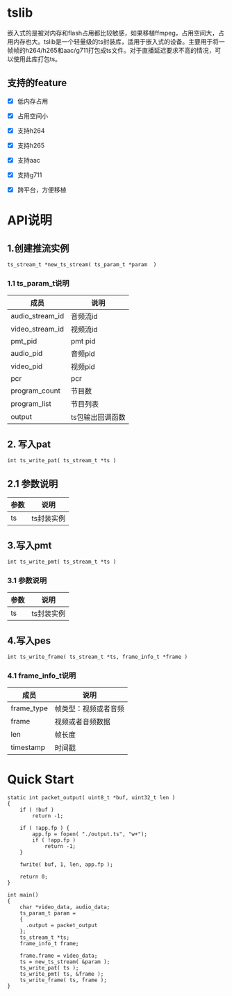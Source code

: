 # tslib
嵌入式的是被对内存和flash占用都比较敏感，如果移植ffmpeg，占用空间大，占用内存也大。tslib是一个轻量级的ts封装库，适用于嵌入式的设备。主要用于将一帧帧的h264/h265和aac/g711打包成ts文件。对于直播延迟要求不高的情况，可以使用此库打包ts。
## 支持的feature
- [x] 低内存占用
- [x] 占用空间小
- [x] 支持h264
- [x] 支持h265
- [x] 支持aac
- [x] 支持g711
- [x] 跨平台，方便移植


# API说明
## 1.创建推流实例
```
ts_stream_t *new_ts_stream( ts_param_t *param  )
```
### 1.1 ts_param_t说明

成员 | 说明 
---|---
audio_stream_id | 音频流id 
video_stream_id | 视频流id
pmt_pid | pmt pid 
audio_pid | 音频pid
video_pid | 视频pid
pcr | pcr
program_count | 节目数
program_list | 节目列表
output | ts包输出回调函数


## 2. 写入pat
```
int ts_write_pat( ts_stream_t *ts )
```
## 2.1 参数说明
参数 | 说明
---|---
ts | ts封装实例

## 3.写入pmt
```
int ts_write_pmt( ts_stream_t *ts )
```
### 3.1 参数说明
参数 | 说明
---|---
ts | ts封装实例

## 4.写入pes
```
int ts_write_frame( ts_stream_t *ts, frame_info_t *frame )
```
### 4.1 frame_info_t说明

成员 | 说明
---|---
frame_type | 帧类型：视频或者音频
frame | 视频或者音频数据
len | 帧长度
timestamp | 时间戳

# Quick Start

```
static int packet_output( uint8_t *buf, uint32_t len )
{
    if ( !buf )
        return -1;

    if ( !app.fp ) {
        app.fp = fopen( "./output.ts", "w+");
        if ( !app.fp )
            return -1;
    }

    fwrite( buf, 1, len, app.fp );

    return 0;
}

int main()
{
    char *video_data, audio_data;
    ts_param_t param = 
    {
      .output = packet_output
    };
    ts_stream_t *ts;
    frame_info_t frame;
    
    frame.frame = video_data;
    ts = new_ts_stream( &param );
    ts_write_pat( ts );
    ts_write_pmt( ts, &frame );
    ts_write_frame( ts, frame );
}
```
